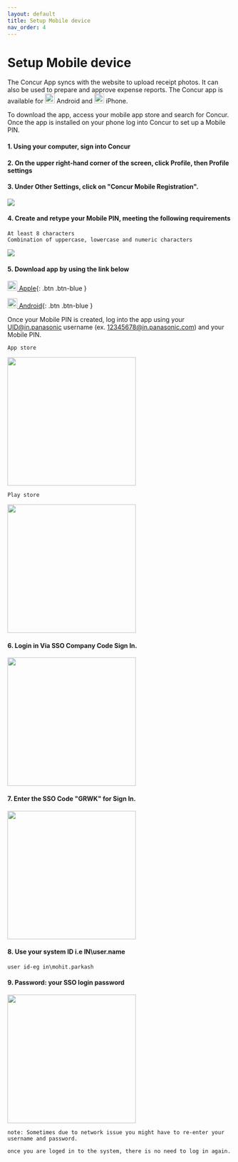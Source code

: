 ```yaml
---
layout: default
title: Setup Mobile device
nav_order: 4
---
```

# Setup Mobile device

The Concur App syncs with the website to upload receipt photos.  It can also be used to prepare and approve expense reports. The Concur app is available for <img src="{{ site.url }}{{ site.baseurl }}\assets\images\play.png"  height="22" width="22"> Android and <img src="{{ site.url }}{{ site.baseurl }}\assets\images\app.png"  height="22" width="22"> iPhone.

To download the app, access your mobile app store and search for Concur. Once the app is installed on your phone log into Concur to set up a Mobile PIN.

#### 1. Using your computer, sign into Concur

#### 2. On the upper right-hand corner of the screen, click Profile, then Profile settings

#### 3. Under Other Settings, click on "Concur Mobile Registration".

<img src="{{ site.url }}{{ site.baseurl }}\assets\images\mobi\mob1.png"> 

#### 4. Create and retype your Mobile PIN, meeting the following requirements

```
At least 8 characters
Combination of uppercase, lowercase and numeric characters
```
<img src="{{ site.url }}{{ site.baseurl }}\assets\images\mobi\mob2.png"> 

#### 5. Download app by using the link below

<a href="https://itunes.apple.com/us/app/concur-travel-receipts-expense/id335023774?mt=8" target="_blank"><img src="{{ site.url }}{{ site.baseurl }}\assets\images\app.png"  height="22" width="22"> Apple</a>{: .btn .btn-blue }

<a href="https://play.google.com/store/apps/details?id=com.concur.breeze&hl=en" target="_blank"> <img src="{{ site.url }}{{ site.baseurl }}\assets\images\play.png"  height="22" width="22"> Android</a>{: .btn .btn-blue }

Once your Mobile PIN is created, log into the app using your UID@in.panasonic username (ex. 12345678@in.panasonic.com) and your Mobile PIN.

`App store`

<img src="{{ site.url }}{{ site.baseurl }}\assets\images\mobi\mob3.jpg" width="288"> 

`Play store`

<img src="{{ site.url }}{{ site.baseurl }}\assets\images\mobi\mob3a.png" width="288"> 

#### 6. Login in Via SSO Company Code Sign In.

<img src="{{ site.url }}{{ site.baseurl }}\assets\images\mobi\mob4.jpg" width="288"> 

#### 7. Enter the SSO Code "GRWK" for Sign In.

<img src="{{ site.url }}{{ site.baseurl }}\assets\images\mobi\mob5.jpg" width="288"> 

#### 8. Use your system ID i.e IN\user.name
`user id-eg in\mohit.parkash`

#### 9. Password: your SSO login password

<img src="{{ site.url }}{{ site.baseurl }}\assets\images\mobi\mob6.jpg" width="288"> 



```
note: Sometimes due to network issue you might have to re-enter your username and password.
```

```
once you are loged in to the system, there is no need to log in again.
```
